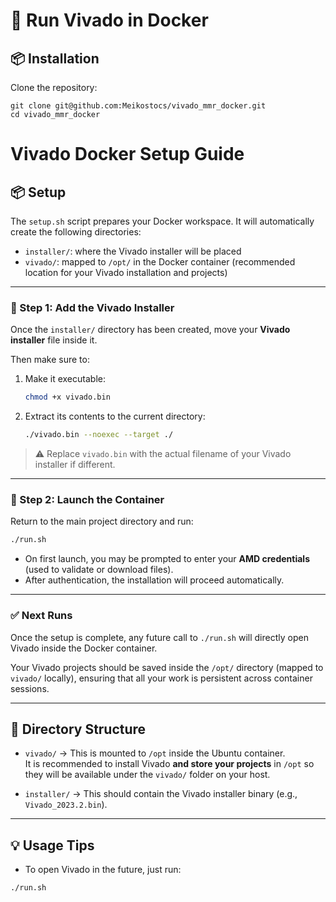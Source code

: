 # 🚀 Run Vivado in Docker

## 📦 Installation

Clone the repository:

```
git clone git@github.com:Meikostocs/vivado_mmr_docker.git
cd vivado_mmr_docker
```

# Vivado Docker Setup Guide

## 📦 Setup

The `setup.sh` script prepares your Docker workspace. It will automatically create the following directories:

- `installer/`: where the Vivado installer will be placed  
- `vivado/`: mapped to `/opt/` in the Docker container (recommended location for your Vivado installation and projects)

---

### 📁 Step 1: Add the Vivado Installer

Once the `installer/` directory has been created, move your **Vivado installer** file inside it.

Then make sure to:


1. Make it executable:

    ```bash
    chmod +x vivado.bin
    ```

2. Extract its contents to the current directory:

    ```bash
    ./vivado.bin --noexec --target ./
    ```

> ⚠️ Replace `vivado.bin` with the actual filename of your Vivado installer if different.

---

### 🚀 Step 2: Launch the Container

Return to the main project directory and run:

```bash
./run.sh
```

- On first launch, you may be prompted to enter your **AMD credentials** (used to validate or download files).  
- After authentication, the installation will proceed automatically.

---

### ✅ Next Runs

Once the setup is complete, any future call to `./run.sh` will directly open Vivado inside the Docker container.

Your Vivado projects should be saved inside the `/opt/` directory (mapped to `vivado/` locally), ensuring that all your work is persistent across container sessions.


---

## 📁 Directory Structure

- `vivado/` → This is mounted to `/opt` inside the Ubuntu container.  
  It is recommended to install Vivado **and store your projects** in `/opt` so they will be available under the `vivado/` folder on your host.

- `installer/` → This should contain the Vivado installer binary (e.g., `Vivado_2023.2.bin`).


---

## 💡 Usage Tips

- To open Vivado in the future, just run:

```
./run.sh
```
